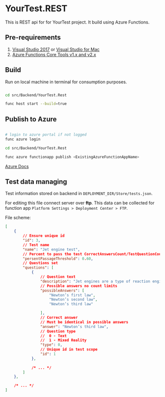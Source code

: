 # YourTest.REST

This is REST api for for YourTest project. It build using Azure Functions.

## Pre-requirements

1. [Visual Studio 2017](https://docs.microsoft.com/en-us/azure/azure-functions/functions-develop-vs#prerequisites)
 or [Visual Studio for Mac](https://docs.microsoft.com/en-us/visualstudio/mac/azure-functions#requirements)
2. [Azure Functions Core Tools v1.x and v2.x](https://docs.microsoft.com/en-us/azure/azure-functions/functions-run-local#install-the-azure-functions-core-tools)

## Build

Run on local machine in terminal for consumption purposes.

```bash

cd src/Backend/YourTest.Rest

func host start --build=true

```

## Publish to Azure

```bash

# login to azure portal if not logged
func azure login

cd src/Backend/YourTest.Rest

func azure functionapp publish <ExistingAzureFunctionAppName>

```

[Azure Docs](https://docs.microsoft.com/en-us/azure/azure-functions/functions-run-local)

## Test data managing

Test information stored on backend in `DEPLOYMENT_DIR/Store/tests.json`.

For editing this file connect server over **ftp**. This data can be collected for function app  `Platform Settings > Deployment Center > FTP`.

File scheme:

```json
[
    {
        // Ensure unique id
        "id": 3,
        // Test name
        "name": "Jet engine test",
        // Percent to pass the test CorrectAnswersCount/TestQuestionCount
        "persentPassageThreshold": 0.60,
        // Questions set
        "questions": [
            {
                // Question text
                "description": "Jet engines are a type of reaction engine, meaning they rely heavily on which of Newton’s laws of motion?",
                // Possible answers no count limits
                "possibleAnswers": [
                    "Newton’s first law",
                    "Newton’s second law",
                    "Newton’s third law"

                ],
                // Correct answer
                // Must be identical in possible answers
                "answer": "Newton’s third law",
                // Question type
                //  0 - Text
                //  1 - Mixed Reality
                "type": 0,
                // Unique id in test scope
                "id": 1
            },
            
            /* ... */
        ]
    },

    /* ... */
]
```